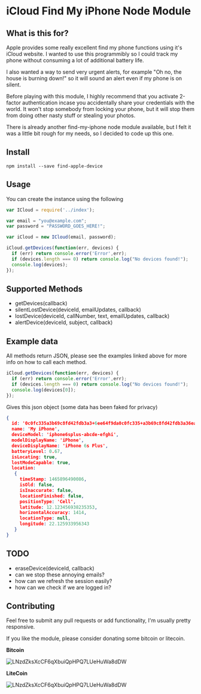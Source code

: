 iCloud Find My iPhone Node Module
=====================================

## What is this for?

Apple provides some really excellent find my phone functions using it's iCloud website. I wanted to use this programmibly so I could track my phone without consuming a lot of additional battery life.

I also wanted a way to send very urgent alerts, for example "Oh no, the house is burning down!" so it will sound an alert even if my phone is on silent.

Before playing with this module, I highly recommend that you activate 2-factor authentication incase you accidentally share your credentials with the world. It won't stop somebody from locking your phone, but it will stop them from doing other nasty stuff or stealing your photos.

There is already another find-my-iphone node module available, but I felt it was a little bit rough for my needs, so I decided to code up this one.

## Install

`npm install --save find-apple-device`


## Usage

You can create the instance using the following

```javascript
var ICloud = require('../index');

var email = "you@example.com";
var password = "PASSWORD_GOES_HERE!";

var iCloud = new ICloud(email, password);

iCloud.getDevices(function(err, devices) {
  if (err) return console.error('Error',err);
  if (devices.length === 0) return console.log("No devices found!");
  console.log(devices);
});
```


## Supported Methods

* getDevices(callback)
* silentLostDevice(deviceId, emailUpdates, callback)
* lostDevice(deviceId, callNumber, text, emailUpdates, callback)
* alertDevice(deviceId, subject, callback)



## Example data

All methods return JSON, please see the examples linked above for more info on how to call each method.

```javascript
iCloud.getDevices(function(err, devices) {
  if (err) return console.error('Error',err);
  if (devices.length === 0) return console.log("No devices found!");
  console.log(devices[0]);
});
```

Gives this json object (some data has been faked for privacy)

```json
{
  id: '0c0fc335a3b69c8fd42fdb3a3+6ee64f9da0c0fc335+a3b69c8fd42fdb3a36ea61475e64f9da',
  name: 'My iPhone',
  deviceModel: 'iphone6splus-abcde-efghi',
  modelDisplayName: 'iPhone',
  deviceDisplayName: 'iPhone 6s Plus',
  batteryLevel: 0.67,
  isLocating: true,
  lostModeCapable: true,
  location:
   {
     timeStamp: 1465896490086,
     isOld: false,
     isInaccurate: false,
     locationFinished: false,
     positionType: 'Cell',
     latitude: 12.123456938235353,
     horizontalAccuracy: 1414,
     locationType: null,
     longitude: 22.125933956343
   }
}
```

## TODO

* eraseDevice(deviceId, callback)
* can we stop these annoying emails?
* how can we refresh the session easily?
* how can we check if we are logged in?


## Contributing

Feel free to submit any pull requests or add functionality, I'm usually pretty responsive.

If you like the module, please consider donating some bitcoin or litecoin.

__Bitcoin__

![LNzdZksXcCF6qXbuiQpHPQ7LUeHuWa8dDW](http://i.imgur.com/9rsCfv5.png?1)

__LiteCoin__

![LNzdZksXcCF6qXbuiQpHPQ7LUeHuWa8dDW](http://i.imgur.com/yF1RoHp.png?1)
